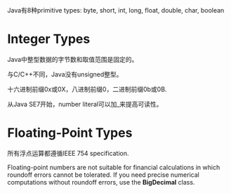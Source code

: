 Java有8种primitive types: byte, short, int, long, float, double, char, boolean

# Integer Types
Java中整型数据的字节数和取值范围是固定的。

与C/C++不同，Java没有unsigned整型。

十六进制前缀0x或0X，八进制前缀0，二进制前缀0b或0B.

从Java SE7开始，number literal可以加\_来提高可读性。

# Floating-Point Types
所有浮点运算都遵循IEEE 754 specification.

Floating-point numbers are not suitable for financial calculations in which roundoff errors cannot be tolerated. If you need precise numerical computations without roundoff errors, use the **BigDecimal** class.